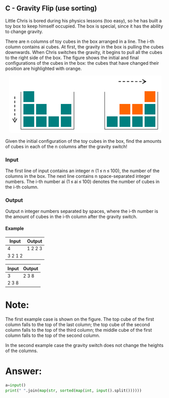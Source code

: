 ## C - Gravity Flip (use sorting)

Little Chris is bored during his physics lessons (too easy), so he has built a toy box to keep himself occupied. The box is special, since it has the ability to change gravity.

There are n columns of toy cubes in the box arranged in a line. The i-th column contains ai cubes. At first, the gravity in the box is pulling the cubes downwards. When Chris switches the gravity, it begins to pull all the cubes to the right side of the box. The figure shows the initial and final configurations of the cubes in the box: the cubes that have changed their position are highlighted with orange.

<p align="center">
	<a href="" target="blank">
		<img style="border-radius: 5px;" src="image.png" />
	</a>
</p>

Given the initial configuration of the toy cubes in the box, find the amounts of cubes in each of the n columns after the gravity switch!

### Input

The first line of input contains an integer n (1 ≤ n ≤ 100), the number of the columns in the box. The next line contains n space-separated integer numbers. The i-th number ai (1 ≤ ai ≤ 100) denotes the number of cubes in the i-th column.

### Output

Output n integer numbers separated by spaces, where the i-th number is the amount of cubes in the i-th column after the gravity switch.

#### Example

| Input            | Output         |
| ---------------- | -------------- |
| 4                | 1 2 2 3        |
| 3 2 1 2          |                |

| Input            | Output         |
| ---------------- | -------------- |
| 3                | 2 3 8          |
| 2 3 8            |                |

# Note:

The first example case is shown on the figure. The top cube of the first column falls to the top of the last column; the top cube of the second column falls to the top of the third column; the middle cube of the first column falls to the top of the second column.

In the second example case the gravity switch does not change the heights of the columns.

# Answer:

```python
a=input()
print(" ".join(map(str, sorted(map(int, input().split())))))
```
